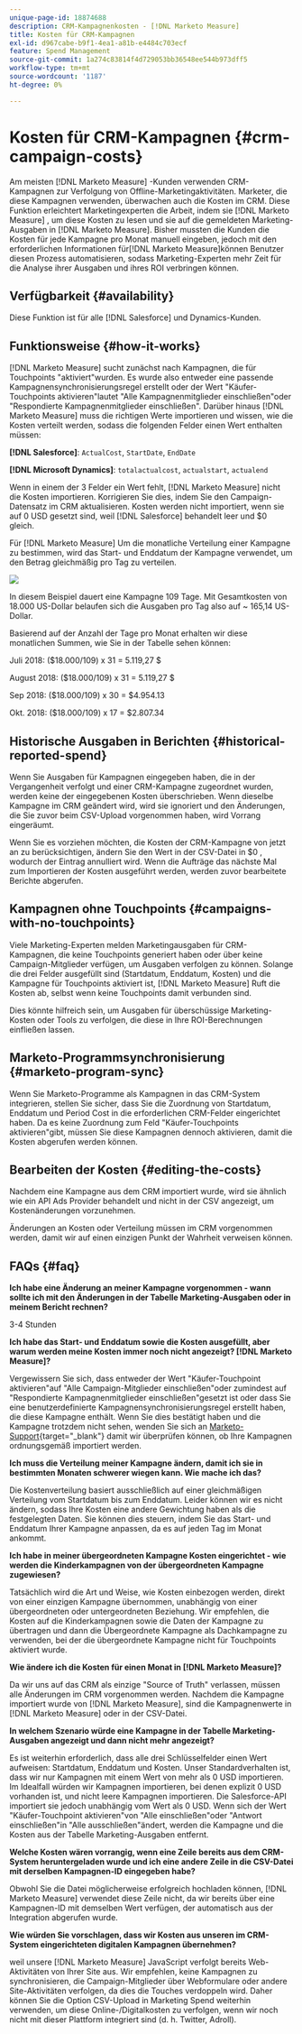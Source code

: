 ```yaml
---
unique-page-id: 18874688
description: CRM-Kampagnenkosten - [!DNL Marketo Measure]
title: Kosten für CRM-Kampagnen
exl-id: d967cabe-b9f1-4ea1-a81b-e4484c703ecf
feature: Spend Management
source-git-commit: 1a274c83814f4d729053bb36548ee544b973dff5
workflow-type: tm+mt
source-wordcount: '1187'
ht-degree: 0%

---
```


# Kosten für CRM-Kampagnen {#crm-campaign-costs}

Am meisten [!DNL Marketo Measure] -Kunden verwenden CRM-Kampagnen zur Verfolgung von Offline-Marketingaktivitäten. Marketer, die diese Kampagnen verwenden, überwachen auch die Kosten im CRM. Diese Funktion erleichtert Marketingexperten die Arbeit, indem sie [!DNL Marketo Measure] , um diese Kosten zu lesen und sie auf die gemeldeten Marketing-Ausgaben in [!DNL Marketo Measure]. Bisher mussten die Kunden die Kosten für jede Kampagne pro Monat manuell eingeben, jedoch mit den erforderlichen Informationen für[!DNL Marketo Measure]können Benutzer diesen Prozess automatisieren, sodass Marketing-Experten mehr Zeit für die Analyse ihrer Ausgaben und ihres ROI verbringen können.

## Verfügbarkeit {#availability}

Diese Funktion ist für alle [!DNL Salesforce] und Dynamics-Kunden.

## Funktionsweise {#how-it-works}

[!DNL Marketo Measure] sucht zunächst nach Kampagnen, die für Touchpoints &quot;aktiviert&quot;wurden. Es wurde also entweder eine passende Kampagnensynchronisierungsregel erstellt oder der Wert &quot;Käufer-Touchpoints aktivieren&quot;lautet &quot;Alle Kampagnenmitglieder einschließen&quot;oder &quot;Respondierte Kampagnenmitglieder einschließen&quot;. Darüber hinaus [!DNL Marketo Measure] muss die richtigen Werte importieren und wissen, wie die Kosten verteilt werden, sodass die folgenden Felder einen Wert enthalten müssen:

**[!DNL Salesforce]**: `ActualCost`, `StartDate`, `EndDate`

**[!DNL Microsoft Dynamics]**: `totalactualcost`, `actualstart`, `actualend`

Wenn in einem der 3 Felder ein Wert fehlt, [!DNL Marketo Measure] nicht die Kosten importieren. Korrigieren Sie dies, indem Sie den Campaign-Datensatz im CRM aktualisieren. Kosten werden nicht importiert, wenn sie auf 0 USD gesetzt sind, weil [!DNL Salesforce] behandelt leer und $0 gleich.

Für [!DNL Marketo Measure] Um die monatliche Verteilung einer Kampagne zu bestimmen, wird das Start- und Enddatum der Kampagne verwendet, um den Betrag gleichmäßig pro Tag zu verteilen.

![](assets/1.jpg)

In diesem Beispiel dauert eine Kampagne 109 Tage. Mit Gesamtkosten von 18.000 US-Dollar belaufen sich die Ausgaben pro Tag also auf ~ 165,14 US-Dollar.

Basierend auf der Anzahl der Tage pro Monat erhalten wir diese monatlichen Summen, wie Sie in der Tabelle sehen können:

Juli 2018: ($18.000/109) x 31 = 5.119,27 $

August 2018: ($18.000/109) x 31 = 5.119,27 $

Sep 2018: ($18.000/109) x 30 = $4.954.13

Okt. 2018: ($18.000/109) x 17 = $2.807.34

## Historische Ausgaben in Berichten {#historical-reported-spend}

Wenn Sie Ausgaben für Kampagnen eingegeben haben, die in der Vergangenheit verfolgt und einer CRM-Kampagne zugeordnet wurden, werden keine der eingegebenen Kosten überschrieben. Wenn dieselbe Kampagne im CRM geändert wird, wird sie ignoriert und den Änderungen, die Sie zuvor beim CSV-Upload vorgenommen haben, wird Vorrang eingeräumt.

Wenn Sie es vorziehen möchten, die Kosten der CRM-Kampagne von jetzt an zu berücksichtigen, ändern Sie den Wert in der CSV-Datei in $0 , wodurch der Eintrag annulliert wird. Wenn die Aufträge das nächste Mal zum Importieren der Kosten ausgeführt werden, werden zuvor bearbeitete Berichte abgerufen.

## Kampagnen ohne Touchpoints {#campaigns-with-no-touchpoints}

Viele Marketing-Experten melden Marketingausgaben für CRM-Kampagnen, die keine Touchpoints generiert haben oder über keine Campaign-Mitglieder verfügen, um Ausgaben verfolgen zu können. Solange die drei Felder ausgefüllt sind (Startdatum, Enddatum, Kosten) und die Kampagne für Touchpoints aktiviert ist, [!DNL Marketo Measure] Ruft die Kosten ab, selbst wenn keine Touchpoints damit verbunden sind.

Dies könnte hilfreich sein, um Ausgaben für überschüssige Marketing-Kosten oder Tools zu verfolgen, die diese in Ihre ROI-Berechnungen einfließen lassen.

## Marketo-Programmsynchronisierung {#marketo-program-sync}

Wenn Sie Marketo-Programme als Kampagnen in das CRM-System integrieren, stellen Sie sicher, dass Sie die Zuordnung von Startdatum, Enddatum und Period Cost in die erforderlichen CRM-Felder eingerichtet haben. Da es keine Zuordnung zum Feld &quot;Käufer-Touchpoints aktivieren&quot;gibt, müssen Sie diese Kampagnen dennoch aktivieren, damit die Kosten abgerufen werden können.

## Bearbeiten der Kosten {#editing-the-costs}

Nachdem eine Kampagne aus dem CRM importiert wurde, wird sie ähnlich wie ein API Ads Provider behandelt und nicht in der CSV angezeigt, um Kostenänderungen vorzunehmen.

Änderungen an Kosten oder Verteilung müssen im CRM vorgenommen werden, damit wir auf einen einzigen Punkt der Wahrheit verweisen können.

## FAQs {#faq}

**Ich habe eine Änderung an meiner Kampagne vorgenommen - wann sollte ich mit den Änderungen in der Tabelle Marketing-Ausgaben oder in meinem Bericht rechnen?**

3-4 Stunden

**Ich habe das Start- und Enddatum sowie die Kosten ausgefüllt, aber warum werden meine Kosten immer noch nicht angezeigt? [!DNL Marketo Measure]?**

Vergewissern Sie sich, dass entweder der Wert &quot;Käufer-Touchpoint aktivieren&quot;auf &quot;Alle Campaign-Mitglieder einschließen&quot;oder zumindest auf &quot;Respondierte Kampagnenmitglieder einschließen&quot;gesetzt ist oder dass Sie eine benutzerdefinierte Kampagnensynchronisierungsregel erstellt haben, die diese Kampagne enthält. Wenn Sie dies bestätigt haben und die Kampagne trotzdem nicht sehen, wenden Sie sich an [Marketo-Support](https://nation.marketo.com/t5/support/ct-p/Support){target="_blank"} damit wir überprüfen können, ob Ihre Kampagnen ordnungsgemäß importiert werden.

**Ich muss die Verteilung meiner Kampagne ändern, damit ich sie in bestimmten Monaten schwerer wiegen kann. Wie mache ich das?**

Die Kostenverteilung basiert ausschließlich auf einer gleichmäßigen Verteilung vom Startdatum bis zum Enddatum. Leider können wir es nicht ändern, sodass Ihre Kosten eine andere Gewichtung haben als die festgelegten Daten. Sie können dies steuern, indem Sie das Start- und Enddatum Ihrer Kampagne anpassen, da es auf jeden Tag im Monat ankommt.

**Ich habe in meiner übergeordneten Kampagne Kosten eingerichtet - wie werden die Kinderkampagnen von der übergeordneten Kampagne zugewiesen?**

Tatsächlich wird die Art und Weise, wie Kosten einbezogen werden, direkt von einer einzigen Kampagne übernommen, unabhängig von einer übergeordneten oder untergeordneten Beziehung. Wir empfehlen, die Kosten auf die Kinderkampagnen sowie die Daten der Kampagne zu übertragen und dann die Übergeordnete Kampagne als Dachkampagne zu verwenden, bei der die übergeordnete Kampagne nicht für Touchpoints aktiviert wurde.

**Wie ändere ich die Kosten für einen Monat in [!DNL Marketo Measure]?**

Da wir uns auf das CRM als einzige &quot;Source of Truth&quot; verlassen, müssen alle Änderungen im CRM vorgenommen werden. Nachdem die Kampagne importiert wurde von [!DNL Marketo Measure], sind die Kampagnenwerte in [!DNL Marketo Measure] oder in der CSV-Datei.

**In welchem Szenario würde eine Kampagne in der Tabelle Marketing-Ausgaben angezeigt und dann nicht mehr angezeigt?**

Es ist weiterhin erforderlich, dass alle drei Schlüsselfelder einen Wert aufweisen: Startdatum, Enddatum und Kosten. Unser Standardverhalten ist, dass wir nur Kampagnen mit einem Wert von mehr als 0 USD importieren. Im Idealfall würden wir Kampagnen importieren, bei denen explizit 0 USD vorhanden ist, und nicht leere Kampagnen importieren. Die Salesforce-API importiert sie jedoch unabhängig vom Wert als 0 USD. Wenn sich der Wert &quot;Käufer-Touchpoint aktivieren&quot;von &quot;Alle einschließen&quot;oder &quot;Antwort einschließen&quot;in &quot;Alle ausschließen&quot;ändert, werden die Kampagne und die Kosten aus der Tabelle Marketing-Ausgaben entfernt.

**Welche Kosten wären vorrangig, wenn eine Zeile bereits aus dem CRM-System heruntergeladen wurde und ich eine andere Zeile in die CSV-Datei mit derselben Kampagnen-ID eingegeben habe?**

Obwohl Sie die Datei möglicherweise erfolgreich hochladen können, [!DNL Marketo Measure] verwendet diese Zeile nicht, da wir bereits über eine Kampagnen-ID mit demselben Wert verfügen, der automatisch aus der Integration abgerufen wurde.

**Wie würden Sie vorschlagen, dass wir Kosten aus unseren im CRM-System eingerichteten digitalen Kampagnen übernehmen?**

weil unsere [!DNL Marketo Measure] JavaScript verfolgt bereits Web-Aktivitäten von Ihrer Site aus. Wir empfehlen, keine Kampagnen zu synchronisieren, die Campaign-Mitglieder über Webformulare oder andere Site-Aktivitäten verfolgen, da dies die Touches verdoppeln wird. Daher können Sie die Option CSV-Upload in Marketing Spend weiterhin verwenden, um diese Online-/Digitalkosten zu verfolgen, wenn wir noch nicht mit dieser Plattform integriert sind (d. h. Twitter, Adroll).

